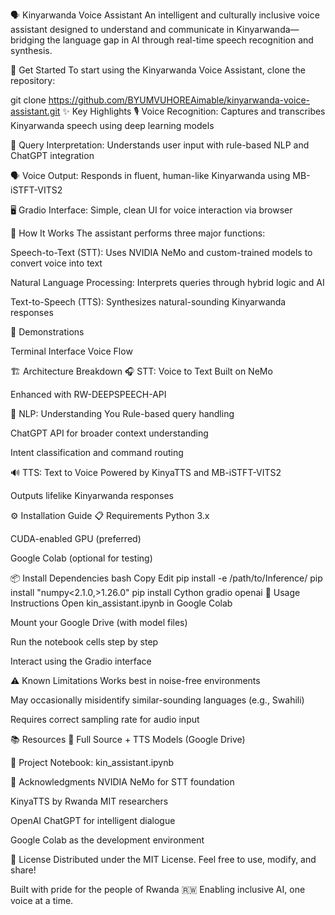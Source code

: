 🗣️ Kinyarwanda Voice Assistant
An intelligent and culturally inclusive voice assistant designed to understand and communicate in Kinyarwanda—bridging the language gap in AI through real-time speech recognition and synthesis.

🚀 Get Started
To start using the Kinyarwanda Voice Assistant, clone the repository:

git clone https://github.com/BYUMVUHOREAimable/kinyarwanda-voice-assistant.git
✨ Key Highlights
🎙️ Voice Recognition: Captures and transcribes Kinyarwanda speech using deep learning models

🤖 Query Interpretation: Understands user input with rule-based NLP and ChatGPT integration

🗣️ Voice Output: Responds in fluent, human-like Kinyarwanda using MB-iSTFT-VITS2

🖥️ Gradio Interface: Simple, clean UI for voice interaction via browser

🧠 How It Works
The assistant performs three major functions:

Speech-to-Text (STT): Uses NVIDIA NeMo and custom-trained models to convert voice into text

Natural Language Processing: Interprets queries through hybrid logic and AI

Text-to-Speech (TTS): Synthesizes natural-sounding Kinyarwanda responses

🧪 Demonstrations

Terminal	Interface	Voice Flow
		
🏗️ Architecture Breakdown
🎧 STT: Voice to Text
Built on NeMo

Enhanced with RW-DEEPSPEECH-API

🧩 NLP: Understanding You
Rule-based query handling

ChatGPT API for broader context understanding

Intent classification and command routing

🔊 TTS: Text to Voice
Powered by KinyaTTS and MB-iSTFT-VITS2

Outputs lifelike Kinyarwanda responses

⚙️ Installation Guide
📋 Requirements
Python 3.x

CUDA-enabled GPU (preferred)

Google Colab (optional for testing)

📦 Install Dependencies
bash
Copy
Edit
pip install -e /path/to/Inference/
pip install "numpy<2.1.0,>1.26.0"
pip install Cython gradio openai
🧰 Usage Instructions
Open kin_assistant.ipynb in Google Colab

Mount your Google Drive (with model files)

Run the notebook cells step by step

Interact using the Gradio interface

⚠️ Known Limitations
Works best in noise-free environments

May occasionally misidentify similar-sounding languages (e.g., Swahili)

Requires correct sampling rate for audio input

📚 Resources
🔗 Full Source + TTS Models (Google Drive)

📓 Project Notebook: kin_assistant.ipynb

🙌 Acknowledgments
NVIDIA NeMo for STT foundation

KinyaTTS by Rwanda MIT researchers

OpenAI ChatGPT for intelligent dialogue

Google Colab as the development environment

📜 License
Distributed under the MIT License. Feel free to use, modify, and share!

Built with pride for the people of Rwanda 🇷🇼
Enabling inclusive AI, one voice at a time.